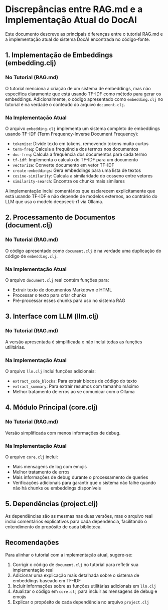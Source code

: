 # Discrepâncias entre RAG.md e a Implementação Atual do DocAI

Este documento descreve as principais diferenças entre o tutorial RAG.md e a implementação atual do sistema DocAI encontrada no código-fonte.

## 1. Implementação de Embeddings (embedding.clj)

### No Tutorial (RAG.md)
O tutorial menciona a criação de um sistema de embeddings, mas não especifica claramente que está usando TF-IDF como método para gerar os embeddings. Adicionalmente, o código apresentado como `embedding.clj` no tutorial é na verdade o conteúdo do arquivo `document.clj`.

### Na Implementação Atual
O arquivo `embedding.clj` implementa um sistema completo de embeddings usando TF-IDF (Term Frequency-Inverse Document Frequency):

- `tokenize`: Divide texto em tokens, removendo tokens muito curtos
- `term-freq`: Calcula a frequência dos termos nos documentos
- `doc-freq`: Calcula a frequência dos documentos para cada termo
- `tf-idf`: Implementa o cálculo do TF-IDF para um documento
- `vectorize`: Converte documento em vetor TF-IDF
- `create-embeddings`: Gera embeddings para uma lista de textos
- `cosine-similarity`: Calcula a similaridade do cosseno entre vetores
- `similarity-search`: Encontra os chunks mais similares

A implementação inclui comentários que esclarecem explicitamente que está usando TF-IDF e não depende de modelos externos, ao contrário do LLM que usa o modelo deepseek-r1 via Ollama.

## 2. Processamento de Documentos (document.clj)

### No Tutorial (RAG.md)
O código apresentado como `document.clj` é na verdade uma duplicação do código de `embedding.clj`.

### Na Implementação Atual
O arquivo `document.clj` real contém funções para:
- Extrair texto de documentos Markdown e HTML
- Processar o texto para criar chunks
- Pré-processar esses chunks para uso no sistema RAG

## 3. Interface com LLM (llm.clj)

### No Tutorial (RAG.md)
A versão apresentada é simplificada e não inclui todas as funções utilitárias.

### Na Implementação Atual
O arquivo `llm.clj` inclui funções adicionais:
- `extract_code_blocks`: Para extrair blocos de código do texto
- `extract_summary`: Para extrair resumos com tamanho máximo
- Melhor tratamento de erros ao se comunicar com o Ollama

## 4. Módulo Principal (core.clj)

### No Tutorial (RAG.md)
Versão simplificada com menos informações de debug.

### Na Implementação Atual
O arquivo `core.clj` inclui:
- Mais mensagens de log com emojis
- Melhor tratamento de erros
- Mais informações de debug durante o processamento de queries
- Verificações adicionais para garantir que o sistema não falhe quando não há chunks ou embeddings disponíveis

## 5. Dependências (project.clj)

As dependências são as mesmas nas duas versões, mas o arquivo real inclui comentários explicativos para cada dependência, facilitando o entendimento do propósito de cada biblioteca.

## Recomendações

Para alinhar o tutorial com a implementação atual, sugere-se:

1. Corrigir o código de `document.clj` no tutorial para refletir sua implementação real
2. Adicionar uma explicação mais detalhada sobre o sistema de embeddings baseado em TF-IDF
3. Incluir informações sobre as funções utilitárias adicionais em `llm.clj`
4. Atualizar o código em `core.clj` para incluir as mensagens de debug e emojis
5. Explicar o propósito de cada dependência no arquivo `project.clj` 